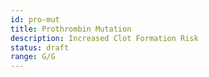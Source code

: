 ```yaml
---
id: pro-mut
title: Prothrombin Mutation
description: Increased Clot Formation Risk
status: draft
range: G/G
---
```

